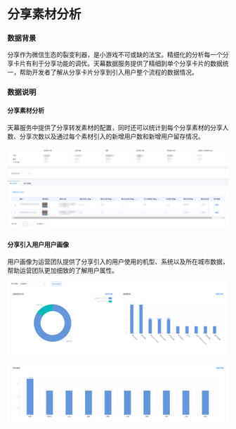 # 分享素材分析

### **数据背景**

分享作为微信生态的裂变利器，是小游戏不可或缺的法宝。精细化的分析每一个分享卡片有利于分享功能的调优。天幕数据服务提供了精细到单个分享卡片的数据统一，帮助开发者了解从分享卡片分享到引入用户整个流程的数据情况。

### **数据说明**

#### 分享素材分析

天幕服务中提供了分享转发素材的配置，同时还可以统计到每个分享素材的分享人数、分享次数以及通过每个素材引入的新增用户数和新增用户留存情况。

![](../../.gitbook/assets/image%20%2840%29.png)

#### 分享引入用户用户画像

用户画像为运营团队提供了分享引入的用户使用的机型、系统以及所在城市数据，帮助运营团队更加细致的了解用户属性。

![](../../.gitbook/assets/image%20%28152%29.png)

![](../../.gitbook/assets/image%20%2864%29.png)

